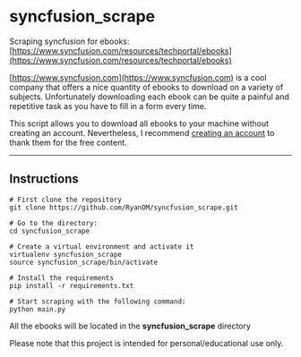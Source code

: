 # syncfusion_scrape

Scraping syncfusion for ebooks: [https://www.syncfusion.com/resources/techportal/ebooks](https://www.syncfusion.com/resources/techportal/ebooks)

[https://www.syncfusion.com](https://www.syncfusion.com) is a cool company that offers a nice quantity of ebooks to download on a variety of subjects. Unfortunately downloading each ebook can be quite a painful and repetitive task as you have to fill in a form every time.

This script allows you to download all ebooks to your machine without creating an account. Nevertheless, I recommend [creating an account](https://www.syncfusion.com/account/register) to thank them for the free content.


---
## Instructions

    # First clone the repository
    git clone https://github.com/RyanOM/syncfusion_scrape.git

    # Go to the directory:
    cd syncfusion_scrape

    # Create a virtual environment and activate it
    virtualenv syncfusion_scrape
    source syncfusion_scrape/bin/activate
    
    # Install the requirements
    pip install -r requirements.txt

    # Start scraping with the following command:
    python main.py


All the ebooks will be located in the **syncfusion_scrape** directory


Please note that this project is intended for personal/educational use only.
